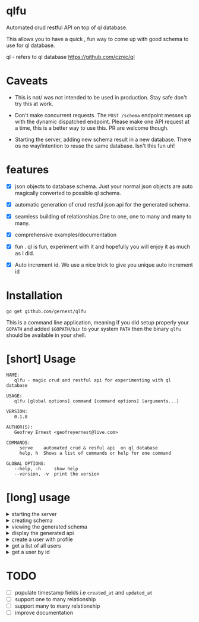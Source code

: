 # qlfu

Automated crud restful API on top of ql database.

This allows you to have a quick , fun way to come up with good schema
to use for ql database.

ql  - refers to ql database https://github.com/cznic/ql

# Caveats

- This is not/ was not intended to be used in production. Stay safe don't try this at work.

- Don't make concurrent requests. The `POST /schema` endpoint messes up with the dynamic dispatched endpoint. Please make one API request at a time, this is a better way to use this. PR are welcome though.

- Starting the server, adding new schema result in a new database. There os no way/intention to reuse the same database. Isn't this fun uh!
# features

- [x] json objects to database schema. Just your normal json objects are
auto magically converted to possible ql schema.
- [x] automatic generation of crud restful json api for the generated schema. 
- [x] seamless building of relationships.One to one, one to many and many to many.
- [x] comprehensive examples/documentation
- [x] fun . ql is fun, experiment with it and hopefully you will enjoy it as much as I did. 
- [x] Auto increment id. We use a nice trick to give you unique auto increment id


# Installation
    go get github.com/gernest/qlfu

This is a command line application, meaning if you did setup properly your `GOPATH` and added `$GOPATH/bin` to your system `PATH` then the binary `qlfu` should be available in your shell.

# [short] Usage

```shell
NAME:
   qlfu - magic crud and restful api for experimenting with ql database

USAGE:
   qlfu [global options] command [command options] [arguments...]
   
VERSION:
   0.1.0
   
AUTHOR(S):
   Geofrey Ernest <geofreyernest@live.com> 
   
COMMANDS:
     serve    automated crud & resful api  on ql database
     help, h  Shows a list of commands or help for one command

GLOBAL OPTIONS:
   --help, -h     show help
   --version, -v  print the version
```

# [long] usage

<details>
<summary>starting the server</summary>
<code>qlfu serve --dir mydb</code>
<p>Here mydb is the directory which will store ql database files, temporary files wal etc. This directory will be created if it doesn't exist yet.</p>
</details>

<details>
<summary>creating schema</summary>
<pre><code>curl -XPOST -H &quot;Content-type: application/json&quot; -d '{
    &quot;user&quot;: {
        &quot;username&quot;: &quot;gernest&quot;,
        &quot;email&quot;: &quot;gernest@example.com&quot;,
        &quot;profile&quot;: {
            &quot;country&quot;: &quot;Tanzania&quot;,
            &quot;created_at&quot;: &quot;Mon Jan 2 15:04:05 2006&quot;,
            &quot;updated_at&quot;: &quot;Mon Jan 2 15:04:05 2006&quot;
        },
        &quot;created_at&quot;: &quot;Mon Jan 2 15:04:05 2006&quot;,
        &quot;updated_at&quot;: &quot;Mon Jan 2 15:04:05 2006&quot;
    }
}' 'http://localhost:8090/schema'
</code></pre>

<p>The objects are normal json objects. The properties of the top level objects will be considered as models from which to build the schema.</p>

<p>Object properties of type <code>number</code> will be mapped to <code>fload64</code> . You can also have time fields which a string representation of time, for now ANSIC formated time strings are the only one supported, they will map to <code>time</code> ql data type.</p>

</details>

<details>
<summary>viewing the generated schema</summary>
<pre><code>curl -XGET 'http://localhost:8090/schema'</code></pre>

<p>which gives you</p>
<pre><code>begin transaction;
   create table profiles (
    id         int64,
    country    string,
    created_at time,
    updated_at time);
   create table users (
    profiles_id int64,
    id          int64,
    username    string,
    email       string,
    created_at  time,
    updated_at  time);
commit;

</code></pre>
</details>

<details>
<summary>display the generated api</summary>
<pre><code>curl -XGET 'http://localhost:8090/v1'</code></pre>

<p> giving you </p>
<pre><code>{
  &quot;version&quot;: &quot;1&quot;,
  &quot;Endpoints&quot;: [
    {
      &quot;path&quot;: &quot;/profiles&quot;,
      &quot;params&quot;: null,
      &quot;method&quot;: &quot;post&quot;,
      &quot;payload&quot;: &quot;{\&quot;country\&quot;:\&quot;country\&quot;,\&quot;created_at\&quot;:\&quot;Thu Mar  9 11:55:14 2017\&quot;,\&quot;updated_at\&quot;:\&quot;Thu Mar  9 11:55:14 2017\&quot;}&quot;
    },
    {
      &quot;path&quot;: &quot;/profiles&quot;,
      &quot;params&quot;: null,
      &quot;method&quot;: &quot;get&quot;,
      &quot;payload&quot;: &quot;&quot;
    },
    {
      &quot;path&quot;: &quot;/profiles/:id&quot;,
      &quot;params&quot;: [
        {
          &quot;name&quot;: &quot;id&quot;,
          &quot;type&quot;: &quot;int64&quot;,
          &quot;desc&quot;: &quot;the id of profiles object&quot;,
          &quot;default&quot;: 1
        }
      ],
      &quot;method&quot;: &quot;get&quot;,
      &quot;payload&quot;: &quot;&quot;
    },
    {
      &quot;path&quot;: &quot;/users&quot;,
      &quot;params&quot;: null,
      &quot;method&quot;: &quot;post&quot;,
      &quot;payload&quot;: &quot;{\&quot;created_at\&quot;:\&quot;Thu Mar  9 11:55:14 2017\&quot;,\&quot;email\&quot;:\&quot;email\&quot;,\&quot;profiles_id\&quot;:1,\&quot;updated_at\&quot;:\&quot;Thu Mar  9 11:55:14 2017\&quot;,\&quot;username\&quot;:\&quot;username\&quot;}&quot;
    },
    {
      &quot;path&quot;: &quot;/users&quot;,
      &quot;params&quot;: null,
      &quot;method&quot;: &quot;get&quot;,
      &quot;payload&quot;: &quot;&quot;
    },
    {
      &quot;path&quot;: &quot;/users/:id&quot;,
      &quot;params&quot;: [
        {
          &quot;name&quot;: &quot;id&quot;,
          &quot;type&quot;: &quot;int64&quot;,
          &quot;desc&quot;: &quot;the id of users object&quot;,
          &quot;default&quot;: 1
        }
      ],
      &quot;method&quot;: &quot;get&quot;,
      &quot;payload&quot;: &quot;&quot;
    }
  ]
}
</code></pre>
</details>

<details>
<summary>create a user with profile</summary>
<pre><code>curl -XPOST -H &quot;Content-type: application/json&quot; -d '{&quot;username&quot;: &quot;gernest&quot;,&quot;profile&quot;:{&quot;country&quot;:&quot;Tanzania&quot;}}' 'http://localhost:8090/v1/users'
</code></pre>

<p> giving you </p>
<pre><code>{&quot;id&quot;:2,&quot;profile&quot;:{&quot;country&quot;:&quot;Tanzania&quot;,&quot;id&quot;:1},&quot;profiles_id&quot;:1,&quot;username&quot;:&quot;gernest&quot;}
</code></pre>
</details>

<details>
<summary>get a list of all users</summary>
<pre><code>curl -XGET 'http://localhost:8090/v1/users'
</code></pre>
<p> which will give you </p>
<pre><code>[{&quot;created_at&quot;:null,&quot;email&quot;:null,&quot;id&quot;:2,&quot;profiles_id&quot;:1,&quot;updated_at&quot;:null,&quot;username&quot;:&quot;gernest&quot;}]
</code></pre>
</details>

<details>
<summary>get a user by id</summary>
<pre><code>curl -XGET 'http://localhost:8090/v1/users/2'
</code></pre>
<p> which will give you </p>
<pre><code>[{&quot;created_at&quot;:null,&quot;email&quot;:null,&quot;id&quot;:2,&quot;profiles_id&quot;:1,&quot;updated_at&quot;:null,&quot;username&quot;:&quot;gernest&quot;}]
</code></pre>
</details>


# TODO

- [ ] populate timestamp fields i.e `created_at` and `updated_at`
- [ ] support one to many relationship
- [ ] support many to many relationship
- [ ] improve documentation